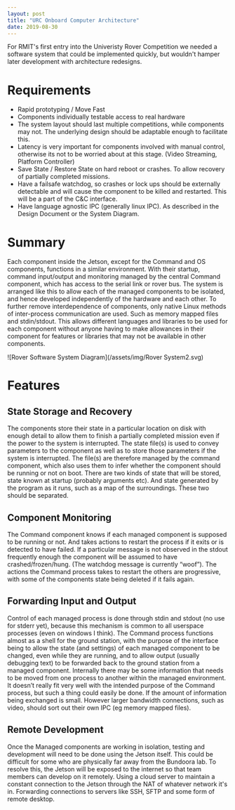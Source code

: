 ```yaml
---
layout: post
title: "URC Onboard Computer Architecture"
date: 2019-08-30
---
```

For RMIT's first entry into the Univeristy Rover Competition we needed a software system that could be implemented quickly, but wouldn't hamper later development with architecture redesigns.
# Requirements
* Rapid prototyping / Move Fast
* Components individually testable access to real hardware
* The system layout should last multiple competitions, while components may not. The underlying design should be adaptable enough to facilitate this.
* Latency is very important for components involved with manual control, otherwise its not to be worried about at this stage. (Video Streaming, Platform Controller)
* Save State / Restore State on hard reboot or crashes. To allow recovery of partially completed missions.
* Have a failsafe watchdog, so crashes or lock ups should be externally detectable and will cause the component to be killed and restarted. This will be a part of the C&C interface.
* Have language agnostic IPC (generally linux IPC). As described in the Design Document or the System Diagram.
# Summary
Each component inside the Jetson, except for the Command and OS components, functions in a similar environment. With their startup, command input/output and monitoring managed by the central Command component, which has access to the serial link or rover bus.
The system is arranged like this to allow each of the managed components to be isolated, and hence developed independently of the hardware and each other.
To further remove interdependence of components, only native Linux methods of inter-process communication are used. Such as memory mapped files and stdin/stdout. This allows different languages and libraries to be used for each component without anyone having to make allowances in their component for features or libraries that may not be available in other components.

![Rover Software System Diagram](/assets/img/Rover System2.svg) 

# Features
## State Storage and Recovery
The components store their state in a particular location on disk with enough detail to allow them to finish a partially completed mission even if the power to the system is interrupted.
The state file(s) is used to convey parameters to the component as well as to store those parameters if the system is interrupted. The file(s) are therefore managed by the command component, which also uses them to infer whether the component should be running or not on boot.
There are two kinds of state that will be stored, state known at startup (probably arguments etc). And state generated by the program as it runs, such as a map of the surroundings. These two should be separated.
## Component Monitoring
The Command component knows if each managed component is supposed to be running or not. And takes actions to restart the process if it exits or is detected to have failed.
If a particular message is not observed in the stdout frequently enough the component will be assumed to have crashed/frozen/hung. (The watchdog message is currently “woof”).
The actions the Command process takes to restart the others are progressive, with some of the components state being deleted if it fails again.
## Forwarding Input and Output
Control of each managed process is done through stdin and stdout (no use for stderr yet), because this mechanism is common to all userspace processes (even on windows I think).
The Command process functions almost as a shell for the ground station, with the purpose of the interface being to allow the state (and settings) of each managed component to be changed, even while they are running, and to allow output (usually debugging text) to be forwarded back to the ground station from a managed component.
Internally there may be some information that needs to be moved from one process to another within the managed environment. It doesn’t really fit very well with the intended purpose of the Command process, but such a thing could easily be done. If the amount of information being exchanged is small. However larger bandwidth connections, such as video, should sort out their own IPC (eg memory mapped files).
## Remote Development
Once the Managed components are working in isolation, testing and development will need to be done using the Jetson itself. This could be difficult for some who are physically far away from the Bundoora lab.
To resolve this, the Jetson will be exposed to the internet so that team members can develop on it remotely. Using a cloud server to maintain a constant connection to the Jetson through the NAT of whatever network it's in. Forwarding connections to servers like SSH, SFTP and some form of remote desktop.
